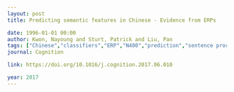 ```yaml
---
layout: post
title: Predicting semantic features in Chinese - Evidence from ERPs

date: 1996-01-01 00:00
author: Kwon, Nayoung and Sturt, Patrick and Liu, Pan
tags: ["Chinese","classifiers","ERP","N400","prediction","sentence processing"]
journal: Cognition

link: https://doi.org/10.1016/j.cognition.2017.06.010

year: 2017
---
```



